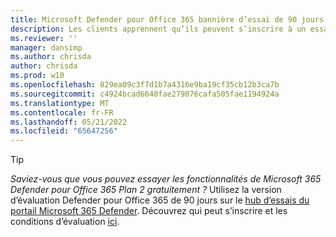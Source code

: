 ```yaml
---
title: Microsoft Defender pour Office 365 bannière d’essai de 90 jours pour le contenu
description: Les clients apprennent qu’ils peuvent s’inscrire à un essai gratuit de Defender pour Office 365.
ms.reviewer: ''
manager: dansimp
ms.author: chrisda
author: chrisda
ms.prod: w10
ms.openlocfilehash: 829ea09c3f7d1b7a4316e9ba19cf35cb12b3ca7b
ms.sourcegitcommit: c4924bcad6648fae279076cafa505fae1194924a
ms.translationtype: MT
ms.contentlocale: fr-FR
ms.lasthandoff: 05/21/2022
ms.locfileid: "65647256"
---
```

> [!TIP]
> *Saviez-vous que vous pouvez essayer les fonctionnalités de Microsoft 365 Defender pour Office 365 Plan 2 gratuitement ?* Utilisez la version d’évaluation Defender pour Office 365 de 90 jours sur le [hub d’essais du portail Microsoft 365 Defender](https://security.microsoft.com/trialHorizontalHub?sku=MDO&ref=DocsRef). Découvrez qui peut s’inscrire et les conditions d’évaluation [ici](../office-365-security/try-microsoft-defender-for-office-365.md).
